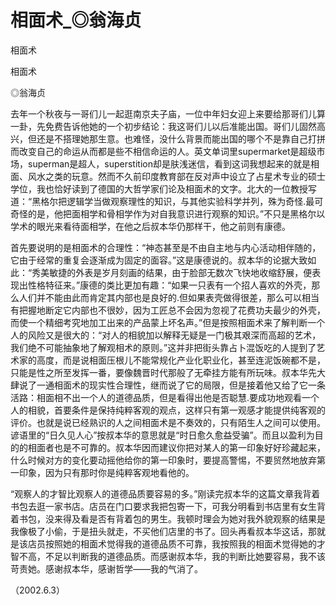 # 相面术_◎翁海贞

相面术

相面术

◎翁海贞

去年一个秋夜与一哥们儿一起逛南京夫子庙，一位中年妇女迎上来要给那哥们儿算一卦，先免费告诉他她的一个初步结论：我这哥们儿以后准能出国。哥们儿固然高兴，但还是不搭理她那生意。也难怪，没什么背景而能出国的哪个不是靠自己打拼而改变自己的命运从而都是些不相信命运的人。英文单词里supermarket是超级市场，superman是超人，superstition却是肤浅迷信，看到这词我想起来的就是相面、风水之类的玩意。然而不久前印度教育部在反对声中设立了占星术专业的硕士学位，我也恰好读到了德国的大哲学家们论及相面术的文字。北大的一位教授写道：“黑格尔把逻辑学当做观察理性的知识，与其他实验科学并列，殊为奇怪.最可奇怪的是，他把面相学和骨相学作为对自我意识进行观察的知识。”不只是黑格尔以学术的眼光来看待面相学，在他之后叔本华仍那样干，他之前则有康德。

首先要说明的是相面术的合理性：“神态甚至是不由自主地与内心活动相伴随的，它由于经常的重复会逐渐成为固定的面容。”这是康德说的。叔本华的论据大致如此：“秀美敏捷的外表是岁月刻画的结果，由于脸部无数次飞快地收缩舒展，便表现出性格特征来。”康德的类比更加有趣：“如果一只表有一个招人喜欢的外壳，那么人们并不能由此而肯定其内部也是良好的.但如果表壳做得很差，那么可以相当有把握地断定它内部也不很妙，因为工匠总不会因为忽视了花费功夫最少的外壳，而使一个精细考究地加工出来的产品蒙上坏名声。”但是按照相面术来了解判断一个人的风险又是很大的：“对人的相貌加以解释无疑是一门极其艰深而高超的艺术，我们绝不可能抽象地了解观相术的原则。”这并非把街头靠占卜混饭吃的人提到了艺术家的高度，而是说相面压根儿不能常规化产业化职业化，甚至连泥饭碗都不是，只能是性之所至发挥一番，要像魏晋时代那般了无牵挂方能有所玩味。叔本华先大肆说了一通相面术的现实性合理性，继而说了它的局限，但是接着他又给了它一条活路：相面相不出一个人的道德品质，但是看得出他是否聪慧.要成功地观看一个人的相貌，首要条件是保持纯粹客观的观点，这样只有第一观感才能提供纯客观的评价。也就是说已经熟识的人之间相面术是不奏效的，只有陌生人之间可以使用。谚语里的“日久见人心”按叔本华的意思就是“时日愈久愈益受骗”。而且以盈利为目的的相面者也是不可靠的。叔本华因而建议你把对某人的第一印象好好珍藏起来，什么时候对方的变化要动摇他给你的第一印象时，要提高警惕，不要贸然地放弃第一印象，因为只有那时你是纯粹客观地看他的。

“观察人的才智比观察人的道德品质要容易的多。”刚读完叔本华的这篇文章我背着书包去逛一家书店。店员在门口要求我把包寄一下，可我分明看到书店里有女生背着书包，没来得及看是否有背着包的男生。我顿时理会为她对我外貌观察的结果是我像极了小偷，于是扭头就走，不买他们店里的书了。回头再看叔本华这话，那就是该店员按照她的相面术觉得我的道德品质不可靠，我按照我的相面术觉得她的才智不高，不足以判断我的道德品质。而感谢叔本华，我的判断比她要容易，我不该苛责她。感谢叔本华，感谢哲学——我的气消了。

（2002.6.3）